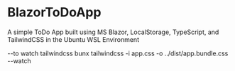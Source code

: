 # BlazorToDoApp
A simple ToDo App built using MS Blazor, LocalStorage, TypeScript, and TailwindCSS in the Ubuntu WSL Environment


--to watch tailwindcss
bunx tailwindcss -i app.css -o ../dist/app.bundle.css --watch